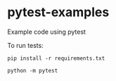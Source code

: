 # pytest-examples
Example code using pytest

To run tests:

```
pip install -r requirements.txt
```

```
python -m pytest
```